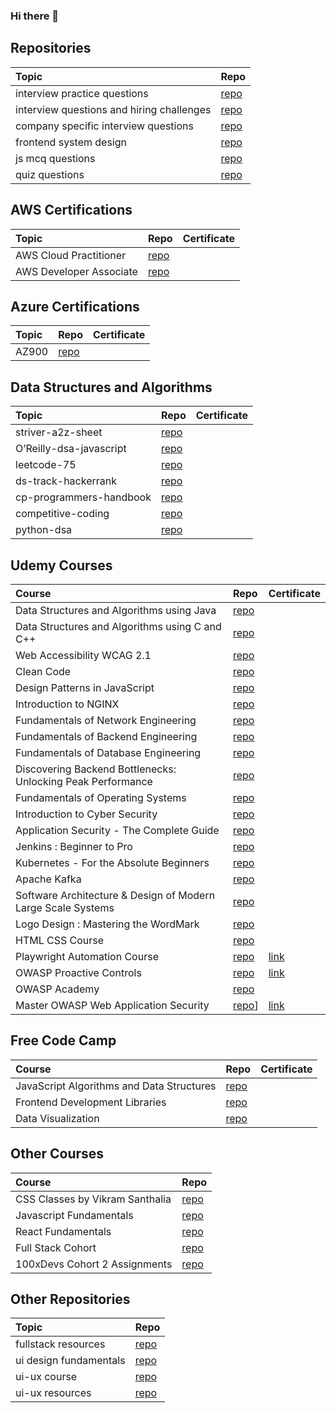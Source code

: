 ### Hi there 👋

<!--
**tanmayi-dev/tanmayi-dev** is a ✨ _special_ ✨ repository because its `README.md` (this file) appears on your GitHub profile.

Here are some ideas to get you started:

- 🔭 I’m currently working on ...
- 🌱 I’m currently learning ...
- 👯 I’m looking to collaborate on ...
- 🤔 I’m looking for help with ...
- 💬 Ask me about ...
- 📫 How to reach me: ...
- 😄 Pronouns: ...
- ⚡ Fun fact: ...
-->

## Repositories

|  Topic | Repo  |   
|:------|:-----|
| interview practice questions | [repo](https://github.com/tanmayi-dev/interview-practice-questions) |
| interview questions and hiring challenges | [repo](https://github.com/tanmayi-dev/interview-questions-and-hiring-challenges) |
| company specific interview questions | [repo](https://github.com/tanmayi-dev/company-specific-interview-questions) |
| frontend system design | [repo](https://github.com/tanmayi-dev/frontend-system-design) |
| js mcq questions | [repo](https://github.com/tanmayi-dev/javascript-questions) |
| quiz questions | [repo](https://github.com/tanmayi-dev/quizzes) |


## AWS Certifications

|  Topic | Repo  |   Certificate |
|:------|:-----|:-----|
| AWS Cloud Practitioner  | [repo](https://github.com/tanmayi-dev/aws-certifications-notes)  | | 
| AWS Developer Associate | [repo]() | | 

## Azure Certifications

|  Topic | Repo  |   Certificate |
|:------|:-----|:-----|
| AZ900  | [repo](https://github.com/tanmayi-dev/azure-certifications-notes)  | | 

## Data Structures and Algorithms

|  Topic | Repo  |   Certificate |
|:------|:-----|:-----|
| striver-a2z-sheet  | [repo](https://github.com/tanmayi-dev/striver-a2z-dsa-course-sheet)  | | 
| O’Reilly-dsa-javascript | [repo](https://github.com/tanmayi-dev/data-structures-and-algorithms-with-javascript) | | 
| leetcode-75 | [repo](https://github.com/tanmayi-dev/leetcode-75) | | 
| ds-track-hackerrank | [repo](https://github.com/tanmayi-dev/data-structures-track-hackerrank)  | | 
| cp-programmers-handbook | [repo](https://github.com/tanmayi-dev/competitive-programmers-handbook) | | 
| competitive-coding | [repo](https://github.com/tanmayi-dev/competitive-coding) | | 
| python-dsa | [repo](https://github.com/tanmayi-dev/python-dsa.git) | | 

## Udemy Courses

|  Course | Repo  | Certificate |
|:------|:-----|:-----|
| Data Structures and Algorithms using Java |[repo](https://github.com/tanmayi-dev/data-structures-and-algorithms-using-java)  |  |
| Data Structures and Algorithms using C and C++ | [repo](https://github.com/tanmayi-dev/data-structures-and-algorithms-using-c-and-cpp) ||
| Web Accessibility WCAG 2.1 | [repo](https://github.com/tanmayi-dev/web-accessibility-wcag-2.1) ||
| Clean Code | [repo](https://github.com/tanmayi-dev/clean-code) ||
| Design Patterns in JavaScript | [repo](https://github.com/tanmayi-dev/design-patterns-in-javascript) ||
| Introduction to NGINX | [repo](https://github.com/tanmayi-dev/introduction-to-ngnix)  | |
| Fundamentals of Network Engineering | [repo](https://github.com/tanmayi-dev/fundamentals-of-network-engineering)  || 
| Fundamentals of Backend Engineering | [repo](https://github.com/tanmayi-dev/fundamentals-of-backend-engineering)  | |
| Fundamentals of Database Engineering | [repo](https://github.com/tanmayi-dev/fundamentals-of-database-engineering)  || 
| Discovering Backend Bottlenecks: Unlocking Peak Performance | [repo](https://github.com/tanmayi-dev/discovering-backend-bottlenecks)  | |
| Fundamentals of Operating Systems | [repo]() ||
| Introduction to Cyber Security | [repo](https://github.com/tanmayi-dev/introduction-to-cyber-security) | |
| Application Security - The Complete Guide | [repo](https://github.com/tanmayi-dev/application-security-the-complete-guide) | |
| Jenkins : Beginner to Pro | [repo](https://github.com/tanmayi-dev/jenkins) | |
| Kubernetes - For the Absolute Beginners | [repo](https://github.com/tanmayi-dev/kubernetes) | |
| Apache Kafka | [repo](https://github.com/tanmayi-dev/apache-kafka) | |
| Software Architecture & Design of Modern Large Scale Systems | [repo](https://github.com/tanmayi-dev/software-architecture-and-design-of-modern-large-scale-systems) | |
| Logo Design : Mastering the WordMark | [repo](https://github.com/tanmayi-dev/logo-design-mastering-the-wordmark) | |
| HTML CSS Course | [repo](https://github.com/tanmayi-dev/html-css-course) | |
| Playwright Automation Course | [repo](https://github.com/tanmayi-dev/playwright-tesing-tool) | [link](https://github.com/tanmayi-dev/playwright-tesing-tool/blob/main/certificate/README.md) |
| OWASP Proactive Controls | [repo](https://github.com/tanmayi-dev/owasp-proactive-controls-2016) | [link](https://github.com/tanmayi-dev/owasp-proactive-controls-2016/blob/main/certificate/README.md) |
| OWASP Academy | [repo](https://github.com/tanmayi-dev/owasp-academy) | |
| Master OWASP Web Application Security | [repo](https://github.com/tanmayi-dev/master-owasp-web-application-security)] | [link](https://github.com/tanmayi-dev/master-owasp-web-application-security/blob/main/certificate/README.md) |

## Free Code Camp
|  Course | Repo  | Certificate |
|:------|:-----|:------|
| JavaScript Algorithms and Data Structures | [repo](https://github.com/tanmayi-dev/fcc-javascript-data-structures-and-algorithms)  |  | 
| Frontend Development Libraries | [repo](https://github.com/tanmayi-dev/fcc-frontend-development-libraries) |  | 
| Data Visualization | [repo](https://github.com/tanmayi-dev/fcc-data-visualization) | |


## Other Courses

|  Course | Repo  |
|:------|:-----|
| CSS Classes by Vikram Santhalia | [repo](https://github.com/tanmayi-dev/css-learning)  | 
| Javascript Fundamentals | [repo](https://github.com/tanmayi-dev/javascript-fundamentals) |
| React Fundamentals | [repo](https://github.com/tanmayi-dev/react-fundamentals) |
| Full Stack Cohort | [repo](https://github.com/tanmayi-dev/full-stack-cohort)  | 
| 100xDevs Cohort 2 Assignments | [repo](https://github.com/tanmayi-dev/100xdevs-cohort-2-assignments)  | 

## Other Repositories

|  Topic | Repo  |   
|:------|:-----|
| fullstack resources | [repo](https://github.com/tanmayi-dev/fullstack-learning-resources) |
| ui design fundamentals | [repo](https://github.com/tanmayi-dev/ui-design-fundamentals) |
| ui-ux course | [repo](https://github.com/tanmayi-dev/ui-ux-design-complete-course)  |
| ui-ux resources | [repo](https://github.com/tanmayi-dev/ui-ux-design-learning-resources)  |

<!---

## Private Repos
|  Topic | Repo  |   
|:------:|:-----:|
| links  | [links-dump](https://github.com/tanmayi-dev/links-dump) |
| my-links | [my-links](https://github.com/tanmayi-dev/my-links) |
| resources | [personal-resources](https://github.com/tanmayi-dev/personal-resources) |
| project-ideas | [ideas-and-plans](https://github.com/tanmayi-dev/ideas-plans-todos-references) |
| s1-learning | [sentinelone-learning](https://github.com/tanmayi-dev/sentinelone-learning)  |
| react | [namaste-react-cloned](https://github.com/tanmayi-dev/namaste-react-course) |

-->

